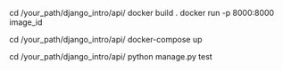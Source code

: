 cd /your_path/django_intro/api/
docker build .
docker run -p 8000:8000 image_id


cd /your_path/django_intro/api/
docker-compose up


cd /your_path/django_intro/api/
python manage.py test
